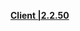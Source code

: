 **[Client |2.2.50](https://autopatchhk.yuanshen.com/client_app/download/beta_pc/20211011172813_qxFMwnLiMTBWXxNQ/GenshinImpact_2.2.50_beta.zip)**
